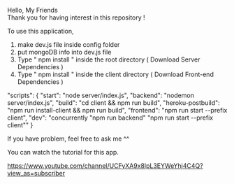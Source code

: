 Hello, My Friends  
Thank you for having interest in this repository ! 

To use this application, 

1. make dev.js file inside config folder 
2. put mongoDB info into dev.js file 
3. Type  " npm install " inside the root directory  ( Download Server Dependencies ) 
4. Type " npm install " inside the client directory ( Download Front-end Dependencies )


"scripts": {
    "start": "node server/index.js",
    "backend": "nodemon server/index.js",
    "build": "cd client && npm run build",
    "heroku-postbuild": "npm run install-client && npm run build",
    "frontend": "npm run start --prefix client",
    "dev": "concurrently \"npm run backend\" \"npm run start --prefix client\""
  }

If you have problem, feel free to ask me ^^ 

You can watch the tutorial for this app.

https://www.youtube.com/channel/UCFyXA9x8lpL3EYWeYhj4C4Q?view_as=subscriber


